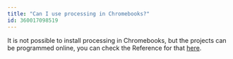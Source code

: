 ```yaml
---
title: "Can I use processing in Chromebooks?"
id: 360017098519
---
```


It is not possible to install processing in Chromebooks, but the projects can be programmed online, you can check the Reference for that [here](https://create.arduino.cc/ctc/101/course/view.php?id=250&section=44).
